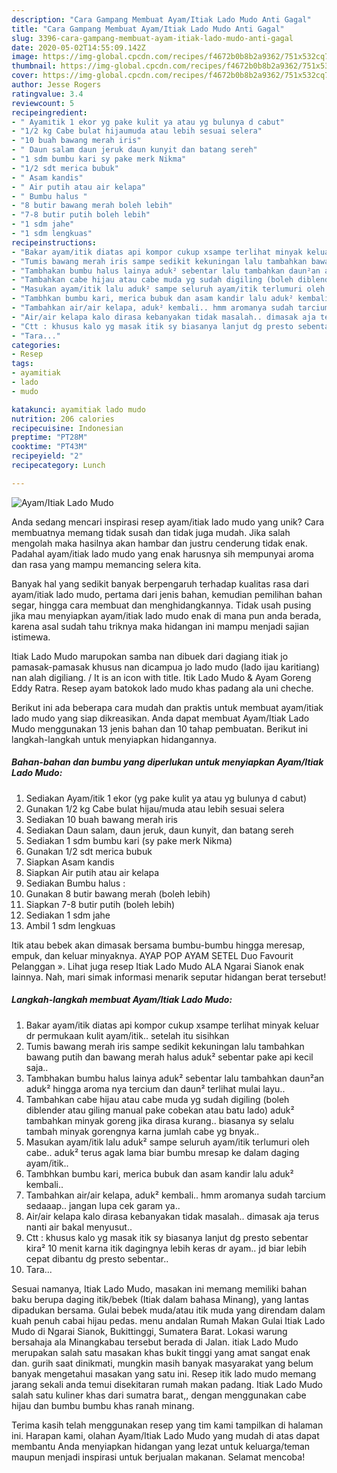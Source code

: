 ```yaml
---
description: "Cara Gampang Membuat Ayam/Itiak Lado Mudo Anti Gagal"
title: "Cara Gampang Membuat Ayam/Itiak Lado Mudo Anti Gagal"
slug: 3396-cara-gampang-membuat-ayam-itiak-lado-mudo-anti-gagal
date: 2020-05-02T14:55:09.142Z
image: https://img-global.cpcdn.com/recipes/f4672b0b8b2a9362/751x532cq70/ayamitiak-lado-mudo-foto-resep-utama.jpg
thumbnail: https://img-global.cpcdn.com/recipes/f4672b0b8b2a9362/751x532cq70/ayamitiak-lado-mudo-foto-resep-utama.jpg
cover: https://img-global.cpcdn.com/recipes/f4672b0b8b2a9362/751x532cq70/ayamitiak-lado-mudo-foto-resep-utama.jpg
author: Jesse Rogers
ratingvalue: 3.4
reviewcount: 5
recipeingredient:
- " Ayamitik 1 ekor yg pake kulit ya atau yg bulunya d cabut"
- "1/2 kg Cabe bulat hijaumuda atau lebih sesuai selera"
- "10 buah bawang merah iris"
- " Daun salam daun jeruk daun kunyit dan batang sereh"
- "1 sdm bumbu kari sy pake merk Nikma"
- "1/2 sdt merica bubuk"
- " Asam kandis"
- " Air putih atau air kelapa"
- " Bumbu halus "
- "8 butir bawang merah boleh lebih"
- "7-8 butir putih boleh lebih"
- "1 sdm jahe"
- "1 sdm lengkuas"
recipeinstructions:
- "Bakar ayam/itik diatas api kompor cukup xsampe terlihat minyak keluar dr permukaan kulit ayam/itik.. setelah itu sisihkan"
- "Tumis bawang merah iris sampe sedikit kekuningan lalu tambahkan bawang putih dan bawang merah halus aduk² sebentar pake api kecil saja.."
- "Tambhakan bumbu halus lainya aduk² sebentar lalu tambahkan daun²an aduk² hingga aroma nya tercium dan daun² terlihat mulai layu.."
- "Tambahkan cabe hijau atau cabe muda yg sudah digiling (boleh diblender atau giling manual pake cobekan atau batu lado) aduk² tambahkan minyak goreng jika dirasa kurang.. biasanya sy selalu tambah minyak gorengnya karna jumlah cabe yg bnyak.."
- "Masukan ayam/itik lalu aduk² sampe seluruh ayam/itik terlumuri oleh cabe.. aduk² terus agak lama biar bumbu mresap ke dalam daging ayam/itik.."
- "Tambhkan bumbu kari, merica bubuk dan asam kandir lalu aduk² kembali.."
- "Tambahkan air/air kelapa, aduk² kembali.. hmm aromanya sudah tarcium sedaaap.. jangan lupa cek garam ya.."
- "Air/air kelapa kalo dirasa kebanyakan tidak masalah.. dimasak aja terus nanti air bakal menyusut.."
- "Ctt : khusus kalo yg masak itik sy biasanya lanjut dg presto sebentar kira² 10 menit karna itik dagingnya lebih keras dr ayam.. jd biar lebih cepat dibantu dg presto sebentar.."
- "Tara..."
categories:
- Resep
tags:
- ayamitiak
- lado
- mudo

katakunci: ayamitiak lado mudo 
nutrition: 206 calories
recipecuisine: Indonesian
preptime: "PT28M"
cooktime: "PT43M"
recipeyield: "2"
recipecategory: Lunch

---
```



![Ayam/Itiak Lado Mudo](https://img-global.cpcdn.com/recipes/f4672b0b8b2a9362/751x532cq70/ayamitiak-lado-mudo-foto-resep-utama.jpg)

Anda sedang mencari inspirasi resep ayam/itiak lado mudo yang unik? Cara membuatnya memang tidak susah dan tidak juga mudah. Jika salah mengolah maka hasilnya akan hambar dan justru cenderung tidak enak. Padahal ayam/itiak lado mudo yang enak harusnya sih mempunyai aroma dan rasa yang mampu memancing selera kita.

Banyak hal yang sedikit banyak berpengaruh terhadap kualitas rasa dari ayam/itiak lado mudo, pertama dari jenis bahan, kemudian pemilihan bahan segar, hingga cara membuat dan menghidangkannya. Tidak usah pusing jika mau menyiapkan ayam/itiak lado mudo enak di mana pun anda berada, karena asal sudah tahu triknya maka hidangan ini mampu menjadi sajian istimewa.

Itiak Lado Mudo marupokan samba nan dibuek dari dagiang itiak jo pamasak-pamasak khusus nan dicampua jo lado mudo (lado ijau karitiang) nan alah digiliang. / It is an icon with title. Itik Lado Mudo &amp; Ayam Goreng Eddy Ratra. Resep ayam batokok lado mudo khas padang ala uni cheche.


Berikut ini ada beberapa cara mudah dan praktis untuk membuat ayam/itiak lado mudo yang siap dikreasikan. Anda dapat membuat Ayam/Itiak Lado Mudo menggunakan 13 jenis bahan dan 10 tahap pembuatan. Berikut ini langkah-langkah untuk menyiapkan hidangannya.

<!--inarticleads1-->

##### Bahan-bahan dan bumbu yang diperlukan untuk menyiapkan Ayam/Itiak Lado Mudo:

1. Sediakan  Ayam/itik 1 ekor (yg pake kulit ya atau yg bulunya d cabut)
1. Gunakan 1/2 kg Cabe bulat hijau/muda atau lebih sesuai selera
1. Sediakan 10 buah bawang merah iris
1. Sediakan  Daun salam, daun jeruk, daun kunyit, dan batang sereh
1. Sediakan 1 sdm bumbu kari (sy pake merk Nikma)
1. Gunakan 1/2 sdt merica bubuk
1. Siapkan  Asam kandis
1. Siapkan  Air putih atau air kelapa
1. Sediakan  Bumbu halus :
1. Gunakan 8 butir bawang merah (boleh lebih)
1. Siapkan 7-8 butir putih (boleh lebih)
1. Sediakan 1 sdm jahe
1. Ambil 1 sdm lengkuas


Itik atau bebek akan dimasak bersama bumbu-bumbu hingga meresap, empuk, dan keluar minyaknya. AYAP POP AYAM SETEL Duo Favourit Pelanggan ». Lihat juga resep Itiak Lado Mudo ALA Ngarai Sianok enak lainnya. Nah, mari simak informasi menarik seputar hidangan berat tersebut! 

<!--inarticleads2-->

##### Langkah-langkah membuat Ayam/Itiak Lado Mudo:

1. Bakar ayam/itik diatas api kompor cukup xsampe terlihat minyak keluar dr permukaan kulit ayam/itik.. setelah itu sisihkan
1. Tumis bawang merah iris sampe sedikit kekuningan lalu tambahkan bawang putih dan bawang merah halus aduk² sebentar pake api kecil saja..
1. Tambhakan bumbu halus lainya aduk² sebentar lalu tambahkan daun²an aduk² hingga aroma nya tercium dan daun² terlihat mulai layu..
1. Tambahkan cabe hijau atau cabe muda yg sudah digiling (boleh diblender atau giling manual pake cobekan atau batu lado) aduk² tambahkan minyak goreng jika dirasa kurang.. biasanya sy selalu tambah minyak gorengnya karna jumlah cabe yg bnyak..
1. Masukan ayam/itik lalu aduk² sampe seluruh ayam/itik terlumuri oleh cabe.. aduk² terus agak lama biar bumbu mresap ke dalam daging ayam/itik..
1. Tambhkan bumbu kari, merica bubuk dan asam kandir lalu aduk² kembali..
1. Tambahkan air/air kelapa, aduk² kembali.. hmm aromanya sudah tarcium sedaaap.. jangan lupa cek garam ya..
1. Air/air kelapa kalo dirasa kebanyakan tidak masalah.. dimasak aja terus nanti air bakal menyusut..
1. Ctt : khusus kalo yg masak itik sy biasanya lanjut dg presto sebentar kira² 10 menit karna itik dagingnya lebih keras dr ayam.. jd biar lebih cepat dibantu dg presto sebentar..
1. Tara...


Sesuai namanya, Itiak Lado Mudo, masakan ini memang memiliki bahan baku berupa daging itik/bebek (Itiak dalam bahasa Minang), yang lantas dipadukan bersama. Gulai bebek muda/atau itik muda yang direndam dalam kuah penuh cabai hijau pedas. menu andalan Rumah Makan Gulai Itiak Lado Mudo di Ngarai Sianok, Bukittinggi, Sumatera Barat. Lokasi warung bersahaja ala Minangkabau tersebut berada di Jalan. itiak Lado Mudo merupakan salah satu masakan khas bukit tinggi yang amat sangat enak dan. gurih saat dinikmati, mungkin masih banyak masyarakat yang belum banyak mengetahui masakan yang satu ini. Resep itik lado mudo memang jarang sekali anda temui disekitaran rumah makan padang. Itiak Lado Mudo salah satu kuliner khas dari sumatra barat,, dengan menggunakan cabe hijau dan bumbu bumbu khas ranah minang. 

Terima kasih telah menggunakan resep yang tim kami tampilkan di halaman ini. Harapan kami, olahan Ayam/Itiak Lado Mudo yang mudah di atas dapat membantu Anda menyiapkan hidangan yang lezat untuk keluarga/teman maupun menjadi inspirasi untuk berjualan makanan. Selamat mencoba!
